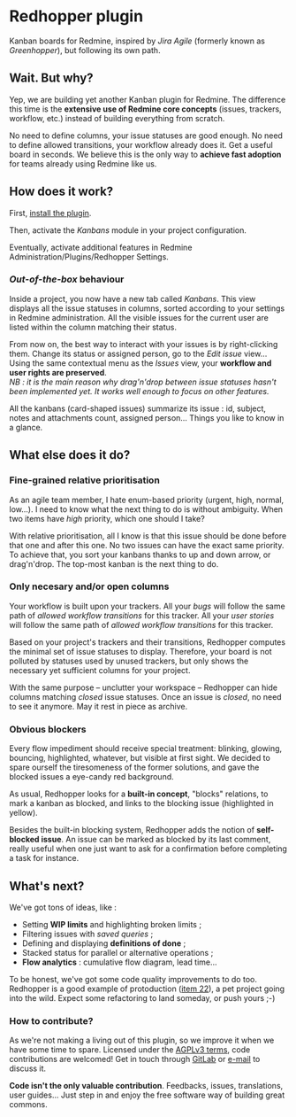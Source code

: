 # Redhopper plugin

Kanban boards for Redmine, inspired by *Jira Agile* (formerly known as *Greenhopper*), but following its own path.

## Wait. But why?

Yep, we are building yet another Kanban plugin for Redmine. The difference this time is the **extensive use of Redmine core concepts** (issues, trackers, workflow, etc.) instead of building everything from scratch.

No need to define columns, your issue statuses are good enough. No need to define allowed transitions, your workflow already does it. Get a useful board in seconds. We believe this is the only way to **achieve fast adoption** for teams already using Redmine like us.

## How does it work?

First, [install the plugin](http://www.redmine.org/projects/redmine/wiki/Plugins#Installing-a-plugin).

Then, activate the *Kanbans* module in your project configuration.

Eventually, activate additional features in Redmine Administration/Plugins/Redhopper Settings.

### *Out-of-the-box* behaviour

Inside a project, you now have a new tab called *Kanbans*. This view displays all the issue statuses in columns, sorted according to your settings in Redmine administration. All the visible issues for the current user are listed within the column matching their status.

From now on, the best way to interact with your issues is by right-clicking them. Change its status or assigned person, go to the *Edit issue* view… Using the same contextual menu as the *Issues* view, your **workflow and user rights are preserved**.  
*NB : it is the main reason why drag'n'drop between issue statuses hasn't been implemented yet. It works well enough to focus on other features.*

All the kanbans (card-shaped issues) summarize its issue : id, subject, notes and attachments count, assigned person… Things you like to know in a glance.

## What else does it do?

### Fine-grained relative prioritisation

As an agile team member, I hate enum-based priority (urgent, high, normal, low…). I need to know what the next thing to do is without ambiguity. When two items have *high* priority, which one should I take?

With relative prioritisation, all I know is that this issue should be done before that one and after this one. No two issues can have the exact same priority. To achieve that, you sort your kanbans thanks to up and down arrow, or drag'n'drop. The top-most kanban is the next thing to do.

### Only necesary and/or open columns

Your workflow is built upon your trackers. All your *bugs* will follow the same path of *allowed workflow transitions* for this tracker. All your *user stories* will follow the same path of *allowed workflow transitions* for this tracker.

Based on your project's trackers and their transitions, Redhopper computes the minimal set of issue statuses to display. Therefore, your board is not polluted by statuses used by unused trackers, but only shows the necessary yet sufficient columns for your project.

With the same purpose – unclutter your workspace – Redhopper can hide columns matching *closed* issue statuses. Once an issue is *closed*, no need to see it anymore. May it rest in piece as archive.

### Obvious blockers

Every flow impediment should receive special treatment: blinking, glowing, bouncing, highlighted, whatever, but visible at first sight. We decided to spare ourself the tiresomeness of the former solutions, and gave the blocked issues a eye-candy red background.

As usual, Redhopper looks for a **built-in concept**, "blocks" relations, to mark a kanban as blocked, and links to the blocking issue (highlighted in yellow).

Besides the built-in blocking system, Redhopper adds the notion of **self-blocked issue**. An issue can be marked as blocked by its last comment, really useful when one just want to ask for a confirmation before completing a task for instance.

## What's next?

We've got tons of ideas, like :
* Setting **WIP limits** and highlighting broken limits ;
* Filtering issues with *saved queries* ;
* Defining and displaying **definitions of done** ;
* Stacked status for parallel or alternative operations ;
* **Flow analytics** : cumulative flow diagram, lead time…

To be honest, we've got some code quality improvements to do too. Redhopper is a good example of protoduction ([item 22](http://blog.codinghorror.com/new-programming-jargon/)), a pet project going into the wild. Expect some refactoring to land someday, or push yours ;-)

### How to contribute?

As we're not making a living out of this plugin, so we improve it when we have some time to spare. Licensed under the [AGPLv3 terms](LICENSE.txt), code contributions are welcomed! Get in touch through [GitLab](https://gitlab.com/infoPiiaf/redhopper) or [e-mail](mailto:contact@infopiiaf.fr) to discuss it.

**Code isn't the only valuable contribution**. Feedbacks, issues, translations, user guides… Just step in and enjoy the free software way of building great commons.